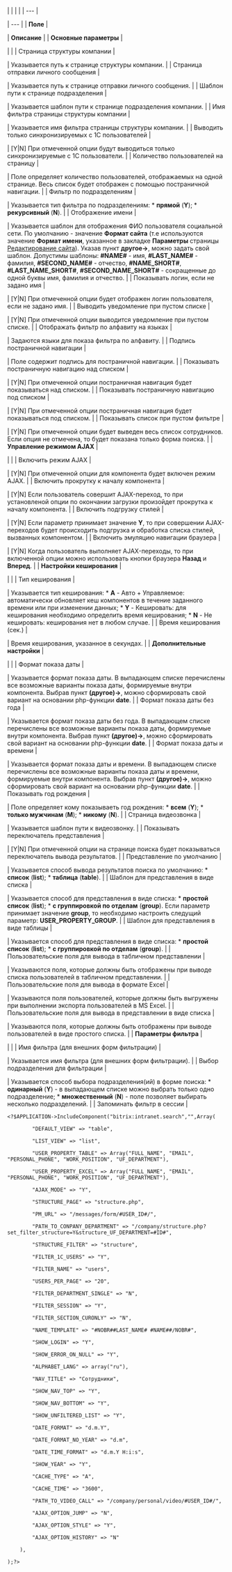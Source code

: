 |  |  |  |
| --- |

| --- |
| **Поле** |

| **Описание** |
| **Основные параметры** |

| |
| Страница структуры компании |

| Указывается путь к странице структуры компании. |
| Страница отправки личного сообщения |

| Указывается путь к странице отправки личного сообщения. |
| Шаблон пути к странице подразделения |

| Указывается шаблон пути к странице подразделения компании. |
| Имя фильтра страницы структуры компании |

| Указывается имя фильтра страницы структуры компании. |
| Выводить только синхронизируемых с 1С пользователей |

| [Y|N] При отмеченной опции будут выводиться только синхронизируемые с 1С пользователи. |
| Количество пользователей на страницу |

| Поле определяет количество пользователей, отображаемых на одной странице. Весь список будет отображен с помощью постраничной навигации. |
| Фильтр по подразделениям |

| Указывается тип фильтра по подразделениям:  * **прямой** (**Y**); * **рекурсивный** (**N**). |
| Отображение имени |

| Указывается шаблон для отображения ФИО пользователя социальной сети. По умолчанию - значение **Формат сайта** (т.е используются значение **Формат имени**, указанное в закладке **Параметры** страницы [Редактирование сайта](/user_help/settings/settings/sites/site_edit.php)). Указав пункт **другое->**, можно задать свой шаблон. Допустимы шаблоны: **#NAME#** - имя, **#LAST\_NAME#** - фамилия, **#SECOND\_NAME#** - отчество, **#NAME\_SHORT#**, **#LAST\_NAME\_SHORT#**, **#SECOND\_NAME\_SHORT#** - сокращенные до одной буквы имя, фамилия и отчество. |
| Показывать логин, если не задано имя |

| [Y|N] При отмеченной опции будет отображен логин пользователя, если не задано имя. |
| Выводить уведомление при пустом списке |

| [Y|N] При отмеченной опции выводится уведомление при пустом списке. |
| Отображать фильтр по алфавиту на языках |

| Задаются языки для показа фильтра по алфавиту. |
| Подпись постраничной навигации |

| Поле содержит подпись для постраничной навигации. |
| Показывать постраничную навигацию над списком |

| [Y|N] При отмеченной опции постраничная навигация будет показываться над списком. |
| Показывать постраничную навигацию под списком |

| [Y|N] При отмеченной опции постраничная навигация будет показываться под списком. |
| Показывать список при пустом фильтре |

| [Y|N] При отмеченной опции будет выведен весь список сотрудников. Если опция не отмечена, то будет показана только форма поиска. |
| **Управление режимом AJAX** |

| |
| Включить режим AJAX |

| [Y|N] При отмеченной опции для компонента будет включен режим AJAX. |
| Включить прокрутку к началу компонента |

| [Y|N] Если пользователь совершит AJAX-переход, то при установленой опции по окончании загрузки произойдет прокрутка к началу компонента. |
| Включить подгрузку стилей |

| [Y|N] Если параметр принимает значение **Y**, то при совершении AJAX-переходов будет происходить подгрузка и обработка списка стилей, вызванных компонентом. |
| Включить эмуляцию навигации браузера |

| [Y|N] Когда пользователь выполняет AJAX-переходы, то при включенной опции можно использовать кнопки браузера **Назад** и **Вперед**. |
| **Настройки кеширования** |

| |
| Тип кеширования |

| Указывается тип кеширования:  * **A** - Авто + Управляемое: автоматически обновляет кеш компонентов в течение заданного времени или при изменении данных; * **Y** - Кешировать: для кеширования необходимо определить время кеширования; * **N** - Не кешировать: кеширования нет в любом случае. |
| Время кеширования (сек.) |

| Время кеширования, указанное в секундах. |
| **Дополнительные настройки** |

| |
| Формат показа даты |

| Указывается формат показа даты. В выпадающем списке перечислены все возможные варианты показа даты, формируемые внутри компонента. Выбрав пункт **(другое)->**, можно сформировать свой вариант на основании php-функции **date**. |
| Формат показа даты без года |

| Указывается формат показа даты без года. В выпадающем списке перечислены все возможные варианты показа даты, формируемые внутри компонента. Выбрав пункт **(другое)->**, можно сформировать свой вариант на основании php-функции **date**. |
| Формат показа даты и времени |

| Указывается формат показа даты и времени. В выпадающем списке перечислены все возможные варианты показа даты и времени, формируемые внутри компонента. Выбрав пункт **(другое)->**, можно сформировать свой вариант на основании php-функции **date**. |
| Показывать год рождения |

| Поле определяет кому показываеть год рождения:  * **всем** (**Y**); * **только мужчинам** (**M**); * **никому** (**N**). |
| Страница видеозвонка |

| Указывается шаблон пути к видеозвонку. |
| Показывать переключатель представления |

| [Y|N] При отмеченной опции на странице поиска будет показываться переключатель вывода результатов. |
| Представление по умолчанию |

| Указывается способ вывода результатов поиска по умолчанию:  * **список** (**list**); * **таблица** (**table**). |
| Шаблон для представления в виде списка |

| Указывается способ для представления в виде списка:  * **простой список** (**list**); * **с группировкой по отделам** (**group**).    Если параметр принимает значение **group**, то необходимо настроить следущий параметр: **USER\_PROPERTY\_GROUP**. |
| Шаблон для представления в виде таблицы |

| Указывается способ для представления в виде списка:  * **простой список** (**list**); * **с группировкой по отделам** (**group**). |
| Пользовательские поля для вывода в табличном представлении |

| Указываются поля, которые должны быть отображены при выводе списка пользователей в табличном представлении. |
| Пользовательские поля для вывода в формате Excel |

| Указываются поля пользователей, которые должны быть выгружены при выполнении экспорта пользователей в MS Excel. |
| Пользовательские поля для вывода в представлении в виде списка |

| Указываются поля, которые должны быть отображены при выводе пользователей в виде простого списка. |
| **Параметры фильтра** |

| |
| Имя фильтра (для внешних форм фильтрации) |

| Указывается имя фильтра (для внешних форм фильтрации). |
| Выбор подразделения для фильтрации |

| Указывается способ выбора подразделения(ий) в форме поиска:  * **одинарный** (**Y**) - в выпадающем списке можно выбрать только одно подразделение; * **множественный** (**N**) - поле позволяет выбирать несколько подразделений. |
| Запоминать фильтр в сессии |

```
<?$APPLICATION->IncludeComponent("bitrix:intranet.search","",Array(

		"DEFAULT_VIEW" => "table",

		"LIST_VIEW" => "list",

		"USER_PROPERTY_TABLE" => Array("FULL_NAME", "EMAIL", "PERSONAL_PHONE", "WORK_POSITION", "UF_DEPARTMENT"),

		"USER_PROPERTY_EXCEL" => Array("FULL_NAME", "EMAIL", "PERSONAL_PHONE", "WORK_POSITION", "UF_DEPARTMENT"),

		"AJAX_MODE" => "Y",

		"STRUCTURE_PAGE" => "structure.php",

		"PM_URL" => "/messages/form/#USER_ID#/",

		"PATH_TO_CONPANY_DEPARTMENT" => "/company/structure.php?set_filter_structure=Y&structure_UF_DEPARTMENT=#ID#",

		"STRUCTURE_FILTER" => "structure",

		"FILTER_1C_USERS" => "Y",

		"FILTER_NAME" => "users",

		"USERS_PER_PAGE" => "20",

		"FILTER_DEPARTMENT_SINGLE" => "N",

		"FILTER_SESSION" => "Y",

		"FILTER_SECTION_CURONLY" => "N",

		"NAME_TEMPLATE" => "#NOBR##LAST_NAME# #NAME##/NOBR#",

		"SHOW_LOGIN" => "Y",

		"SHOW_ERROR_ON_NULL" => "Y",

		"ALPHABET_LANG" => array("ru"),

		"NAV_TITLE" => "Сотрудники",

		"SHOW_NAV_TOP" => "Y",

		"SHOW_NAV_BOTTOM" => "Y",

		"SHOW_UNFILTERED_LIST" => "Y",

		"DATE_FORMAT" => "d.m.Y",

		"DATE_FORMAT_NO_YEAR" => "d.m",

		"DATE_TIME_FORMAT" => "d.m.Y H:i:s",

		"SHOW_YEAR" => "Y",

		"CACHE_TYPE" => "A",

		"CACHE_TIME" => "3600",

		"PATH_TO_VIDEO_CALL" => "/company/personal/video/#USER_ID#/",

		"AJAX_OPTION_JUMP" => "N",

		"AJAX_OPTION_STYLE" => "Y",

		"AJAX_OPTION_HISTORY" => "N"

	),

);?>


```